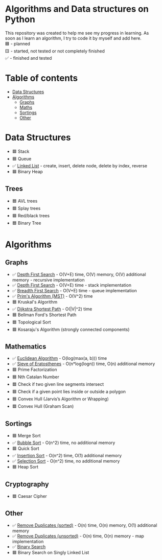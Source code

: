 # Algorithms and Data structures on Python  
This repository was created to help me see my progress in learning. As soon as I learn an algorithm, I try to code it by myself and add here.  
:blue_square: - planned  
:yellow_square: - started, not tested or not completely finished  
:white_check_mark: - finished and tested  



# Table of contents
* [Data Structures](#data-structures)
* [Algorithms](#algorithms)
  * [Graphs](#graphs)
  * [Maths](#maths)
  * [Sortings](#sortings)
  * [Other](#other)

# Data Structures
* :blue_square: Stack
* :blue_square: Queue
* :white_check_mark: [Linked List](https://github.com/xtbtds/Python-Data-Structures-And-Algorithms/blob/main/DataStructures/Linked_List.py) - create, insert, delete node, delete by index, reverse
* :blue_square: Binary Heap
## Trees
* :blue_square: AVL trees
* :blue_square: Splay trees
* :blue_square: Red/black trees
* :blue_square: Binary Tree


# Algorithms
## Graphs
* :white_check_mark: [Depth First Search](https://github.com/xtbtds/Python-Data-Structures-And-Algorithms/tree/main/Graphs/DFS) - O(V+E) time, O(V) memory, O(V) additional memory - recursive implementation
* :white_check_mark: [Depth First Search](https://github.com/xtbtds/Python-Data-Structures-And-Algorithms/blob/main/Graphs/DFS/DFS_stack.py) - O(V+E) time - stack implementation
* :white_check_mark: [Breadth First Search](https://github.com/xtbtds/Python-Data-Structures-And-Algorithms/blob/main/Graphs/BFS/BFS.py) - O(V+E) time - queue implementation
* :white_check_mark: [Prim's Algorithm (MST)](https://github.com/xtbtds/Python-Data-Structures-And-Algorithms/blob/main/Graphs/Prims_Algorithm/prim_undirected.py) - O(V^2) time
* :blue_square: Kruskal's Algorithm
* :white_check_mark: [Dijkstra Shortest Path](https://github.com/xtbtds/Python-Data-Structures-And-Algorithms/blob/main/Graphs/Dijkstra/dijkstra_shortest_path.py) - O(|V|^2) time
* :blue_square: Bellman Ford's Shortest Path
* :blue_square: Topological Sort
* :blue_square: Kosaraju's Algorithm (strongly connected components)
## Mathematics
* :white_check_mark: [Euclidean Algorithm](https://github.com/xtbtds/Python-Data-Structures-And-Algorithms/blob/main/Mathematics/Euclidean_GCD.py) - O(log(max(a, b))) time
* :white_check_mark: [Sieve of Eratosthenes](https://github.com/xtbtds/Python-Data-Structures-And-Algorithms/blob/main/Mathematics/sieve_of_eratosthenes.py) - O(n*log(logn)) time, O(n) additional memory
* :blue_square: Prime Factorization
* :blue_square: Nth Catalan Number
* :blue_square: Check if two given line segments intersect
* :blue_square: Check if a given point lies inside or outside a polygon
* :blue_square: Convex Hull (Jarvis’s Algorithm or Wrapping)
* :blue_square: Convex Hull (Graham Scan)
## Sortings
* :blue_square: Merge Sort
* :white_check_mark: [Bubble Sort](https://github.com/xtbtds/Python-Data-Structures-And-Algorithms/blob/main/sortings/bubble_sort.py) - O(n^2) time, no additional memory
* :blue_square: Quick Sort
* :white_check_mark: [Insertion Sort](https://github.com/xtbtds/Python-Data-Structures-And-Algorithms/blob/main/sortings/insertion_sort.py) - O(n^2) time, O(1) additional memory
* :white_check_mark: [Selection Sort](https://github.com/xtbtds/Python-Data-Structures-And-Algorithms/blob/main/sortings/selection_sort.py) - O(n^2) time, no additional memory
* :blue_square: Heap Sort
## Cryptography
* :blue_square: Caesar Cipher
## Other
* :white_check_mark: [Remove Duplicates (sorted)](https://github.com/xtbtds/Python-Data-Structures-And-Algorithms/blob/main/Other/RemoveDuplicates/Remove_Duplicates_Sorted.py) - O(n) time, O(n) memory, O(1) additional memory
* :white_check_mark: [Remove Duplicates (unsorted)](https://github.com/xtbtds/Python-Data-Structures-And-Algorithms/blob/main/Other/RemoveDuplicates/Remove_Duplicates_Unsorted.py) - O(n) time, O(n) memory - map implementation
* :white_check_mark: [Binary Search](https://github.com/xtbtds/Python-Data-Structures-And-Algorithms/blob/main/Other/Binary_Search.py)
* :blue_square: Binary Search on Singly Linked List
